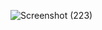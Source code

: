 ![Screenshot (223)](https://user-images.githubusercontent.com/111484889/202629604-b37cc995-5166-4435-8c0c-e49a60dfb540.png)
